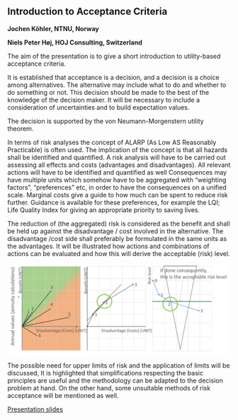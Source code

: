 ## Introduction to Acceptance Criteria
**Jochen Köhler, NTNU, Norway**

**Niels Peter Høj, HOJ Consulting, Switzerland**

The aim of the presentation is to give a short introduction to utility-based acceptance criteria.

It is established that acceptance is a decision, and a decision is a choice among alternatives. The alternative may include what to do and whether to do something or not. This decision should be made to the best of the knowledge of the decision maker. It will be necessary to include a consideration of uncertainties and to build expectation values.

The decision is supported by the von Neumann-Morgenstern utility theorem.

In terms of risk analyses the concept of ALARP (As Low AS Reasonably Practicable) is often used. The implication of the concept is that all hazards shall be identified and quantified. A risk analysis will have to be carried out assessing all effects and costs (advantages and disadvantages). All relevant actions will have to be identified and quantified as well
Consequences may have multiple units which somehow have to be aggregated with “weighting factors”, “preferences” etc, in order to have the consequences on a unified scale. Marginal costs give a guide to how much can be spent to reduce risk further. Guidance is available for these preferences, for example the LQI; Life Quality Index for giving an appropriate priority to saving lives.

The reduction of (the aggregated) risk is considered as the benefit and shall be held up against the disadvantage / cost involved in the alternative. The disadvantage /cost side shall preferably be formulated in the same units as the advantages. It will be illustrated how actions and combinations of actions can be evaluated and how this will derive the acceptable (risk) level.

![](Hojpic.png)

The possible need for upper limits of risk and the application of limits will be discussed, It is highlighted that simplifications respecting the basic principles are useful and the methodology can be adapted to the decision problem at hand. On the other hand, some unsuitable methods of risk acceptance will be mentioned as well.


[Presentation slides](https://folk.ntnu.no/jochenk/JCSS/Files/PRES_HojKohler.pdf)